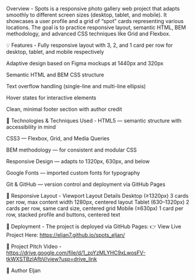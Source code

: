Overview - Spots is a responsive photo gallery web project that adapts smoothly to different screen sizes (desktop, tablet, and mobile). It showcases a user profile and a grid of “spot” cards representing various locations. The goal is to practice responsive layout, semantic HTML, BEM methodology, and advanced CSS techniques like Grid and Flexbox.

💡 Features - Fully responsive layout with 3, 2, and 1 card per row for desktop, tablet, and mobile respectively

Adaptive design based on Figma mockups at 1440px and 320px

Semantic HTML and BEM CSS structure

Text overflow handling (single-line and multi-line ellipsis)

Hover states for interactive elements

Clean, minimal footer section with author credit

🧠 Technologies & Techniques Used - HTML5 — semantic structure with accessibility in mind

CSS3 — Flexbox, Grid, and Media Queries

BEM methodology — for consistent and modular CSS

Responsive Design — adapts to 1320px, 630px, and below

Google Fonts — imported custom fonts for typography

Git & GitHub — version control and deployment via GitHub Pages

📱 Responsive Layout - Viewport Layout Details Desktop (≥1320px) 3 cards per row, max content width 1280px, centered layout Tablet (630–1320px) 2 cards per row, same card size, centered grid Mobile (≤630px) 1 card per row, stacked profile and buttons, centered text

🚀 Deployment - The project is deployed via GitHub Pages: 👉 View Live Project Here: https://eljan7.github.io/spots_eljan/

🎥 Project Pitch Video - https://drive.google.com/file/d/1_zoYzMLYHC9xLwosFV-tkWXSTBzIAfbV/view?usp=drive_link

🧾 Author Eljan